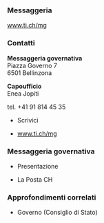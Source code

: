 ###  Messaggeria

www.ti.ch/mg

###  Contatti

**Messaggeria governativa**  
Piazza Governo 7  
6501 Bellinzona

 **Capoufficio**  
Enea Jopiti

tel. +41 91 814 45 35  

  * Scrivici

  * www.ti.ch/mg

###  Messaggeria governativa

  * Presentazione

  * La Posta CH

###  Approfondimenti correlati

  * Governo (Consiglio di Stato)


